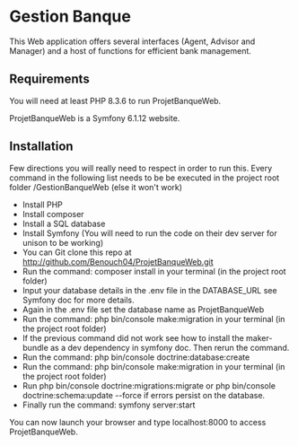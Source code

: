 # Gestion Banque
This Web application offers several interfaces (Agent, Advisor and Manager) and a host of functions for efficient bank management.

## Requirements
You will need at least PHP 8.3.6 to run ProjetBanqueWeb.

ProjetBanqueWeb is a Symfony 6.1.12 website.

## Installation
Few directions you will really need to respect in order to run this.
Every command in the following list needs to be be executed in the project root folder /GestionBanqueWeb (else it won't work) 
 - Install PHP 
 - Install composer
 - Install a SQL database
 - Install Symfony (You will need to run the code on their dev server for unison to be working)
 - You can Git clone this repo at http://github.com/Benouch04/ProjetBanqueWeb.git
 - Run the command: composer install in your terminal (in the project root folder)
 - Input your database details in the .env file in the DATABASE_URL see Symfony doc for more details.
 - Again in the .env file set the database name as ProjetBanqueWeb
 - Run the command: php bin/console make:migration in your terminal (in the project root folder)
 - If the previous command did not work see how to install the maker-bundle as a dev dependency in symfony doc. Then rerun the command.
 - Run the command: php bin/console doctrine:database:create 
 - Run the command: php bin/console make:migration in your terminal (in the project root folder)
 - Run php bin/console doctrine:migrations:migrate or php bin/console doctrine:schema:update --force if errors persist on the database.
 - Finally run the command: symfony server:start

You can now launch your browser and type localhost:8000 to access ProjetBanqueWeb.
